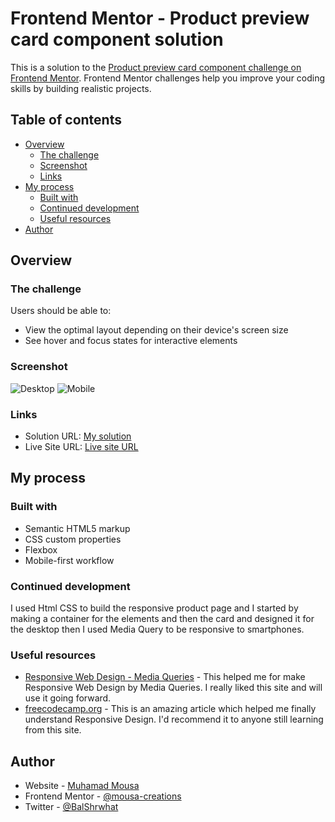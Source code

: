 # Frontend Mentor - Product preview card component solution

This is a solution to the [Product preview card component challenge on Frontend Mentor](https://www.frontendmentor.io/challenges/product-preview-card-component-GO7UmttRfa). Frontend Mentor challenges help you improve your coding skills by building realistic projects. 

## Table of contents

- [Overview](#overview)
  - [The challenge](#the-challenge)
  - [Screenshot](#screenshot)
  - [Links](#links)
- [My process](#my-process)
  - [Built with](#built-with)
  - [Continued development](#continued-development)
  - [Useful resources](#useful-resources)
- [Author](#author)


## Overview

### The challenge

Users should be able to:

- View the optimal layout depending on their device's screen size
- See hover and focus states for interactive elements

### Screenshot

![Desktop](https://i.imgur.com/GX8PDMx.png)
![Mobile](https://i.imgur.com/tFM0ymr.png)



### Links

- Solution URL: [My solution](https://your-solution-url.com)
- Live Site URL: [Live site URL](https://your-live-site-url.com)

## My process

### Built with

- Semantic HTML5 markup
- CSS custom properties
- Flexbox
- Mobile-first workflow



### Continued development

I used Html CSS to build the responsive product page and I started by making a container for the elements and then the card and designed it for the desktop then I used Media Query to be responsive to smartphones.


### Useful resources

- [Responsive Web Design - Media Queries](https://www.w3schools.com/css/css_rwd_mediaqueries.asp) - This helped me for make Responsive Web Design by Media Queries. I really liked this site and will use it going forward.
- [freecodecamp.org](https://www.freecodecamp.org/news/css-responsive-image-tutorial/) - This is an amazing article which helped me finally understand Responsive Design. I'd recommend it to anyone still learning from this site.


## Author

- Website - [Muhamad Mousa](https://www.arabtoutrial.com/)
- Frontend Mentor - [@mousa-creations](https://www.frontendmentor.io/profile/mousa-creations)
- Twitter - [@BalShrwhat](https://www.twitter.com/BalShrwhat)


